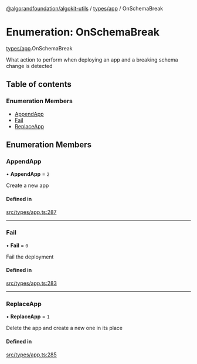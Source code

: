 [@algorandfoundation/algokit-utils](../index.md) / [types/app](../modules/types_app.md) / OnSchemaBreak

# Enumeration: OnSchemaBreak

[types/app](../modules/types_app.md).OnSchemaBreak

What action to perform when deploying an app and a breaking schema change is detected

## Table of contents

### Enumeration Members

- [AppendApp](types_app.OnSchemaBreak.md#appendapp)
- [Fail](types_app.OnSchemaBreak.md#fail)
- [ReplaceApp](types_app.OnSchemaBreak.md#replaceapp)

## Enumeration Members

### AppendApp

• **AppendApp** = ``2``

Create a new app

#### Defined in

[src/types/app.ts:287](https://github.com/algorandfoundation/algokit-utils-ts/blob/main/src/types/app.ts#L287)

___

### Fail

• **Fail** = ``0``

Fail the deployment

#### Defined in

[src/types/app.ts:283](https://github.com/algorandfoundation/algokit-utils-ts/blob/main/src/types/app.ts#L283)

___

### ReplaceApp

• **ReplaceApp** = ``1``

Delete the app and create a new one in its place

#### Defined in

[src/types/app.ts:285](https://github.com/algorandfoundation/algokit-utils-ts/blob/main/src/types/app.ts#L285)
